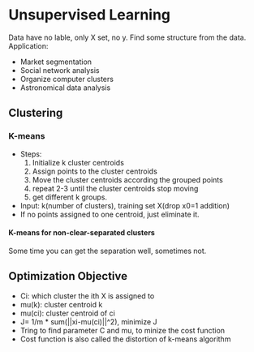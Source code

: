 # Unsupervised Learning
Data have no lable, only X set, no y. Find some structure from the data.  
Application:  
  * Market segmentation
  * Social network analysis
  * Organize computer clusters
  * Astronomical data analysis
## Clustering

### K-means
* Steps:
  1. Initialize k cluster centroids
  2. Assign points to the cluster centroids
  3. Move the cluster centroids according the grouped points
  4. repeat 2-3 until the cluster centroids stop moving
  5. get different k groups.
* Input: k(number of clusters), training set X(drop x0=1 addition)
* If no points assigned to one centroid, just eliminate it.
#### K-means for non-clear-separated clusters
 Some time you can get the separation well, sometimes not.

## Optimization Objective
* Ci: which cluster the ith X is assigned to
* mu(k): cluster centroid k
* mu(ci): cluster centroid of ci
* J= 1/m * sum(||xi-mu(ci)||^2), minimize J
* Tring to find parameter C and mu, to minize the cost function
* Cost function is also called the distortion of k-means algorithm
